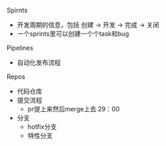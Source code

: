 Spirnts
* 开发周期的信息，包括 创建 -> 开发 -> 完成 -> 关闭
* 一个sprints里可以创建一个个task和bug

Pipelines
* 自动化发布流程

Repos
* 代码仓库
* 提交流程
	* pr提上来然后merge上去  29：00
* 分支
	* hotfix分支
	* 特性分支